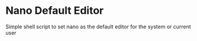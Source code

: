 # Nano Default Editor
 Simple shell script to set nano as the default editor for the system or current user
